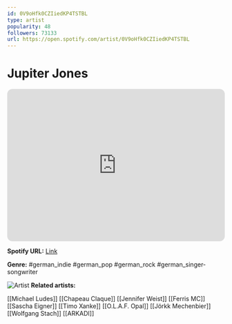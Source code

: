 ```yaml
---
id: 0V9oHfk0CZIiedKP4TSTBL
type: artist
popularity: 48
followers: 73133
url: https://open.spotify.com/artist/0V9oHfk0CZIiedKP4TSTBL
---
```

# Jupiter Jones

<iframe style="border-radius:12px" src="https://open.spotify.com/embed/artist/0V9oHfk0CZIiedKP4TSTBL" width="100%" height="352" frameBorder="0" allowfullscreen="" allow="autoplay; clipboard-write; encrypted-media; fullscreen; picture-in-picture" loading="lazy"></iframe>

**Spotify URL:** [Link](https://open.spotify.com/artist/0V9oHfk0CZIiedKP4TSTBL)

**Genre:**  #german_indie #german_pop #german_rock #german_singer-songwriter

![Artist](https://i.scdn.co/image/ab6761610000e5eb2b8e7af258cdc6f78e91c16a)
**Related artists:**

[[Michael Ludes]]
[[Chapeau Claque]]
[[Jennifer Weist]]
[[Ferris MC]]
[[Sascha Eigner]]
[[Timo Xanke]]
[[O.L.A.F. Opal]]
[[Jörkk Mechenbier]]
[[Wolfgang Stach]]
[[ARKADI]]
